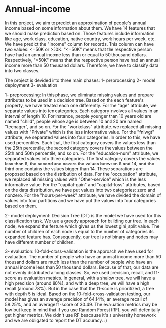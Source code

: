 # Annual-income
In this project, we aim to predict an approximation of people's annual income based on some information about them.
We have 14 features that we should make prediction based on. Those features include information like age, work class, education, native country, work hours per week, etc.
We have predict the "income" column for records. This column can have two values: <=50K or >50K.
"<=50K" means that the respective person have had an annual income less than or equal to 50 thousand dollars.
Respectively, ">50K" means that the respective person have had an annual income more than 50 thousand dollars.
Therefore, we have to classify data into two classes.

The project is devided into three main phases:
1- preprocessing
2- model deployment
3- evaluation

1- preprocessing: 
In this phase, we eliminate missing values and prepare attributes to be used in a decision tree.
Based on the each feature's property, we have treated each one differently.
For the "age" attribute, we separate values into ten categories. Each category involves all values in an interval of length 10.
For instance, people younger than 10 years old are named "child", people whose age is between 10 and 20 are named "teenager", and so on.
For the "workclass" attribute, we replaced all missing values with "Private" which is the less informative value.
For the "fnlwgt" attribute, we separated values into four categories. 
In order to this, we have used percentiles. Such that, the first category covers the values less than the 25th percentile, the second category covers the values between the 25th and 50th percentile, and so on.
For the "education-num" attribute, we separated values into three categories. 
The first category covers the values less than 8, the second one covers the values between 8 and 14, and the third one contains the values bigger than 14.
These separations are proposed based on the distribution of data.
For the "occupation" attribute, we replaced all missing values with "Other-service" which is the less informative value.
For the "capital-gain" and "capital-loss" attributes, based on the data distribution, we have put values into two categories: zero and nonzero.
For the "hours-per-week" attribute, we have divided the domain of values into four partitions and we have put the values into four categories based on them.

2- model deployment:
Decision Tree (DT) is the model we have used for this classification task.
We use a greedy approach for building our tree.
In each node, we expand the feature which gives us the lowest gini_split value.
The number of children of each node is equal to the number of categories its expanded feature has. 
Consequently, our tree is not binary and nodes may have different number of children.

3- evaluation:
10-fold-cross-validation is the approach we have used for evaluation.
The number of people who have an annual income more than 50 thousand dollars are much less than the number of people who have an annual income less than 50 thousand dollars.
Because of that, our data are not evenly distributed among classes. So, we used precision, recall, and f1-score as evaluation metrics.
In general, with a shalow tree, we will have a high precision (around 80%), and with a deep tree, we will have a high recall (around 78%).
But in the case that the f1-score is prioritized, a tree with depth 5 is ideal.
Based on the 10-fold-cross-validation testing, our model has gives an average precision of 64.14%, an average recall of 58.25%, and an average f1-score of 30.49.
The evaluation metrics may be low but keep in mind that if you use Random Forest (RF), you will defenitally get higher metrics.
We didn't use RF beacause it's a university homework and we are obligated to report the DT accuracy. :)
